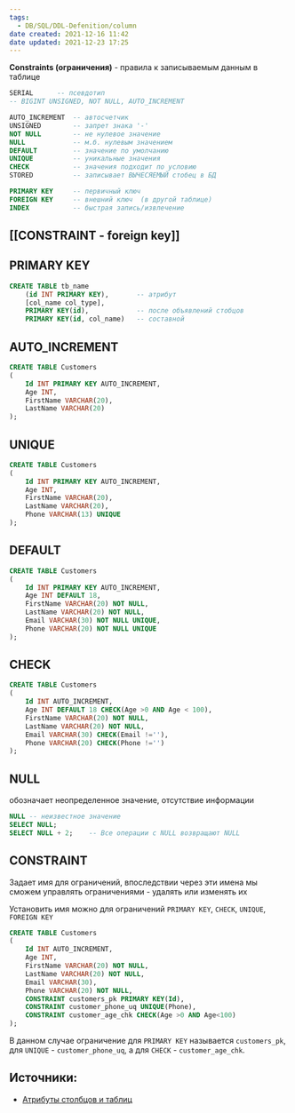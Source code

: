 ```yaml
---
tags:
  - DB/SQL/DDL-Defenition/column
date created: 2021-12-16 11:42
date updated: 2021-12-23 17:25
---
```


**Constraints (ограничения)** - правила к записываемым данным в таблице

```sql
SERIAL 		-- псевдотип
-- BIGINT UNSIGNED, NOT NULL, AUTO_INCREMENT

AUTO_INCREMENT	-- автосчетчик
UNSIGNED    	-- запрет знака '-'
NOT NULL 		-- не нулевое значение
NULL 			-- м.б. нулевым значением
DEFAULT 		-- значение по умолчанию
UNIQUE 			-- уникальные значения 
CHECK			-- значения подходит по условию
STORED          -- записывает ВЫЧЕСЯЕМЫЙ стобец в БД

PRIMARY KEY 	-- первичный ключ
FOREIGN KEY 	-- внешний ключ  (в другой таблице)
INDEX 			-- быстрая запись/извлечение
```

## [[CONSTRAINT - foreign key]]
## PRIMARY KEY

```sql
CREATE TABLE tb_name
	(id INT PRIMARY KEY),		-- атрибут
	[col_name col_type],
	PRIMARY KEY(id),			-- после объявлений стобцов
	PRIMARY KEY(id, col_name)	-- составной
```

## AUTO_INCREMENT

```sql
CREATE TABLE Customers
(
    Id INT PRIMARY KEY AUTO_INCREMENT,
    Age INT,
    FirstName VARCHAR(20),
    LastName VARCHAR(20)
);
```

## UNIQUE

```sql
CREATE TABLE Customers
(
    Id INT PRIMARY KEY AUTO_INCREMENT,
    Age INT,
    FirstName VARCHAR(20),
    LastName VARCHAR(20),
    Phone VARCHAR(13) UNIQUE
);
```

## DEFAULT

```sql
CREATE TABLE Customers
(
    Id INT PRIMARY KEY AUTO_INCREMENT,
    Age INT DEFAULT 18,
    FirstName VARCHAR(20) NOT NULL,
    LastName VARCHAR(20) NOT NULL,
    Email VARCHAR(30) NOT NULL UNIQUE,
    Phone VARCHAR(20) NOT NULL UNIQUE
);
```

## CHECK

```sql
CREATE TABLE Customers
(
    Id INT AUTO_INCREMENT,
    Age INT DEFAULT 18 CHECK(Age >0 AND Age < 100),
    FirstName VARCHAR(20) NOT NULL,
    LastName VARCHAR(20) NOT NULL,
    Email VARCHAR(30) CHECK(Email !=''),
    Phone VARCHAR(20) CHECK(Phone !='')
);
```

## NULL

обозначает неопределенное значение, отсутствие информации

```sql
NULL -- неизвестное значение
SELECT NULL;
SELECT NULL + 2;	-- Все операции с NULL возвращают NULL
```

## CONSTRAINT

Задает имя для ограничений, впоследствии через эти имена мы сможем управлять ограничениями - удалять или изменять их

Установить имя можно для ограничений `PRIMARY KEY`, `CHECK`, `UNIQUE`, `FOREIGN KEY`

```sql
CREATE TABLE Customers
(
    Id INT AUTO_INCREMENT,
    Age INT,
    FirstName VARCHAR(20) NOT NULL,
    LastName VARCHAR(20) NOT NULL,
    Email VARCHAR(30),
    Phone VARCHAR(20) NOT NULL,
    CONSTRAINT customers_pk PRIMARY KEY(Id),
    CONSTRAINT customer_phone_uq UNIQUE(Phone),
    CONSTRAINT customer_age_chk CHECK(Age >0 AND Age<100)
);
```

В данном случае ограничение для `PRIMARY KEY` называется `customers_pk`, для `UNIQUE` - `customer_phone_uq`, а для `CHECK` - `customer_age_chk`. 

## Источники:
- [Атрибуты столбцов и таблиц](https://metanit.com/sql/mysql/2.4.php)